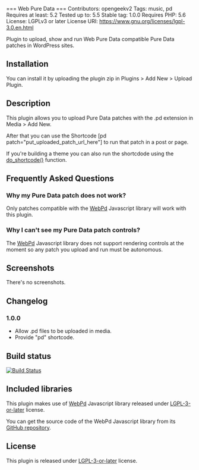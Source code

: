 === Web Pure Data ===
Contributors: opengeekv2
Tags: music, pd
Requires at least: 5.2
Tested up to: 5.5
Stable tag: 1.0.0
Requires PHP: 5.6
License: LGPLv3 or later
License URI: https://www.gnu.org/licenses/lgpl-3.0.en.html

Plugin to upload, show and run Web Pure Data compatible Pure Data patches in WordPress sites.

## Installation

You can install it by uploading the plugin zip in Plugins > Add New > Upload Plugin.

## Description

This plugin allows you to upload Pure Data patches with the .pd extension in Media > Add New.

After that you can use the Shortcode [pd patch="put_uploaded_patch_url_here"] to run that patch in a post or page.

If you're building a theme you can also run the shortcdode using the [do_shortcode()](https://developer.wordpress.org/reference/functions/do_shortcode/) function.

## Frequently Asked Questions

### Why my Pure Data patch does not work?

Only patches compatible with the [WebPd](https://github.com/sebpiq/WebPd) Javascript library will work with this plugin.

### Why I can't see my Pure Data patch controls?

The [WebPd](https://github.com/sebpiq/WebPd) Javascript library does not support rendering controls at the moment so any patch you upload and run must be autonomous.

## Screenshots

There's no screenshots.

## Changelog

### 1.0.0
* Allow .pd files to be uploaded in media.
* Provide "pd" shortcode.

## Build status

[![Build Status](https://travis-ci.com/opengeekv2/wordpress-web-pure-data.svg?branch=main)](https://travis-ci.com/opengeekv2/wordpress-web-pure-data)

## Included libraries

This plugin makes use of [WebPd](https://github.com/sebpiq/WebPd) Javascript library released under [LGPL-3-or-later](https://github.com/sebpiq/WebPd/blob/master/COPYING.LESSER) license.

You can get the source code of the WebPd Javascript library from its [GitHub repository](https://github.com/sebpiq/WebPd).

## License

This plugin is released under [LGPL-3-or-later](https://github.com/opengeekv2/wordpress-web-pure-data/blob/main/LICENSE) license.